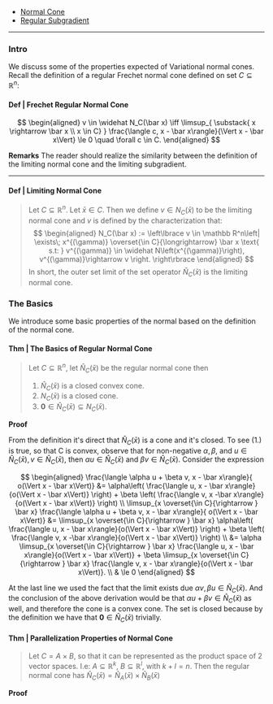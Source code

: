 
- [Normal Cone](Normal%20Cone.md)
- [Regular Subgradient](Subgradient%20Intro.md)

---
### **Intro**

We discuss some of the properties expected of Variational normal cones. 
Recall the definition of a regular Frechet normal cone defined on set $C \subseteq \mathbb R^n$: 

#### **Def | Frechet Regular Normal Cone**

$$
\begin{aligned}
    v \in \widehat N_C(\bar x) \iff 
    \limsup_{
        \substack{
            x \rightarrow \bar x 
            \\
            x \in C}
        }
    \frac{\langle c, x - \bar x\rangle}{\Vert x - \bar x\Vert} \le 
    0 \quad 
    \forall c \in C. 
\end{aligned}
$$


**Remarks**
The reader should realize the similarity between the definition of the limiting normal cone and the limiting subgradient. 

---
#### **Def | Limiting Normal Cone**
> Let $C \subseteq \mathbb R^n$. Let $\bar x \in C$. 
> Then we define $v \in N_C(\bar x)$ to be the limiting normal cone and $v$ is defined by the characterization that: 
> $$
> \begin{aligned}
>     N_C(\bar x) := 
>     \left\lbrace
>         v \in \mathbb R^n\left| 
>             \exists\; 
>              x^{(\gamma)}  \overset{\in C}{\longrightarrow} \bar x \text{ s.t: }
>             v^{(\gamma)} \in \widehat 
>             N\left(x^{(\gamma)}\right), v^{(\gamma)}\rightarrow v
>         \right.
>     \right\rbrace
> \end{aligned}
> $$
> In short, the outer set limit of the set operator $\widehat N_C(\bar x)$ is the limiting normal cone. 


### **The Basics**

We introduce some basic properties of the normal based on the definition of the normal cone. 

#### **Thm | The Basics of Regular Normal Cone**
> Let $C \subseteq \mathbb R^n$, let $\widehat N_C(\bar x)$ be the regular normal cone then 
> 1. $\widehat N_C(\bar x)$ is a closed convex cone. 
> 2. $N_C(\bar x)$ is a closed cone. 
> 3. $\mathbf 0 \in \widehat N_C(\bar x) \subseteq N_C(\bar x)$. 

**Proof** 

From the definition it's direct that $\widehat N_C(\bar x)$ is a cone and it's closed. 
To see (1.) is true, so that C is convex, observe that for non-negative $\alpha, \beta$, and $u \in \widehat N_C(\bar x), v \in \widehat N_C(\bar x)$, then $\alpha u \in \widehat N_C(\bar x)$ and $\beta v \in \widehat N_C(\bar x)$. 
Consider the expression 

$$
\begin{aligned}
    \frac{\langle \alpha u + \beta v, x - \bar x\rangle}{ o(\Vert x - \bar x\Vert)} 
    &= 
    \alpha\left(
        \frac{\langle  u, x - \bar x\rangle}{o(\Vert x - \bar x\Vert)} 
    \right) + 
    \beta
    \left(
        \frac{\langle v, x -\bar x\rangle}{o(\Vert x - \bar x\Vert)}
    \right)
    \\
    \limsup_{x \overset{\in C}{\rightarrow } \bar x}
        \frac{\langle \alpha u + \beta v, x - \bar x\rangle}{ o(\Vert x - \bar x\Vert)} 
    &= 
    \limsup_{x \overset{\in C}{\rightarrow } \bar x}
    \alpha\left(
        \frac{\langle  u, x - \bar x\rangle}{o(\Vert x - \bar x\Vert)} 
    \right) + 
    \beta
    \left(
        \frac{\langle v, x -\bar x\rangle}{o(\Vert x - \bar x\Vert)}
    \right)
    \\
    &= 
    \alpha \limsup_{x \overset{\in C}{\rightarrow } \bar x}
        \frac{\langle  u, x - \bar x\rangle}{o(\Vert x - \bar x\Vert)} 
    + 
    \beta \limsup_{x \overset{\in C}{\rightarrow } \bar x}
    \frac{\langle v, x - \bar x\rangle}{o(\Vert x - \bar x\Vert)}. 
    \\
    & \le 0
\end{aligned}
$$

At the last line we used the fact that the limit exists due $\alpha v, \beta u \in \widehat N_C(\bar x)$. 
And the conclusion of the above derivation would be that $\alpha u + \beta v \in \widehat N_C(\bar x)$ as well, and therefore the cone is a convex cone. 
The set is closed because by the definition we have that $\mathbf 0 \in \widehat N_{C}(\bar x)$ trivially. 

#### **Thm | Parallelization Properties of Normal Cone**
> Let $C = A \times B$, so that it can be represented as the product space of 2 vector spaces. 
> I.e: $A \subseteq \mathbb R^k$, $B \subseteq \mathbb R^l$, with $k + l = n$. 
> Then the regular normal cone has $\widehat N_C(\bar x) = \widehat N_A(\bar x) \times \widehat N_B(\bar x)$


**Proof**

